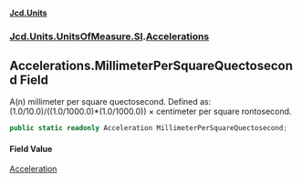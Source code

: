 #### [Jcd.Units](index.md 'index')
### [Jcd.Units.UnitsOfMeasure.SI](Jcd.Units.UnitsOfMeasure.SI.md 'Jcd.Units.UnitsOfMeasure.SI').[Accelerations](Accelerations.md 'Jcd.Units.UnitsOfMeasure.SI.Accelerations')

## Accelerations.MillimeterPerSquareQuectosecond Field

A(n) millimeter per square quectosecond. Defined as: (1.0/10.0)/((1.0/1000.0)*(1.0/1000.0)) × centimeter per square rontosecond.

```csharp
public static readonly Acceleration MillimeterPerSquareQuectosecond;
```

#### Field Value
[Acceleration](Acceleration.md 'Jcd.Units.UnitTypes.Acceleration')